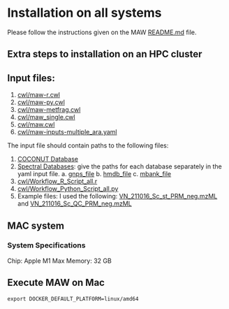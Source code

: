 # Installation on all systems

Please follow the instructions given on the MAW [README.md](https://github.com/zmahnoor14/MAW/tree/main?tab=readme-ov-file#installation) file. 

## Extra steps to installation on an HPC cluster


## Input files:
1. [cwl/maw-r.cwl](https://github.com/zmahnoor14/MAW/blob/main/cwl/maw-r.cwl)
2. [cwl/maw-py.cwl](https://github.com/zmahnoor14/MAW/blob/main/cwl/maw-py.cwl)
3. [cwl/maw-metfrag.cwl](https://github.com/zmahnoor14/MAW/blob/main/cwl/maw-metfrag.cwl)
4. [cwl/maw_single.cwl](https://github.com/zmahnoor14/MAW/blob/main/cwl/maw_single.cwl)
5. [cwl/maw.cwl](https://github.com/zmahnoor14/MAW/blob/main/cwl/maw.cwl)
6. [cwl/maw-inputs-multiple_ara.yaml](https://github.com/zmahnoor14/MAW/blob/main/cwl/maw-inputs-mutiple_ara.yaml)

The input file should contain paths to the following files:
1. [COCONUT Database](https://zenodo.org/record/7704937)
2. [Spectral Databases](https://zenodo.org/record/7519270): give the paths for each database separately in the yaml input file.
   a. [gnps_file](https://zenodo.org/records/7519270#:~:text=Download%20all-,gnps.rda,-md5%3Af5139892bdf216b54a6af9f1907f09ca)
   b. [hmdb_file](https://zenodo.org/records/7519270#:~:text=Download-,hmdb.rda,-md5%3Aa9dd9c1c3c023339a9e5c6fc4d4288e5)
   c. [mbank_file](https://zenodo.org/records/7519270#:~:text=Download-,mbankNIST.rda,-md5%3Af946d74093e819ca2078a7ef15a310c6)
4. [cwl/Workflow_R_Script_all.r](https://github.com/zmahnoor14/MAW/blob/main/cwl/Workflow_R_Script_all.r)
5. [cwl/Workflow_Python_Script_all.py](https://github.com/zmahnoor14/MAW/blob/main/cwl/Workflow_Python_Script_all.py)
6. Example files: I used the following: [VN_211016_Sc_st_PRM_neg.mzML](https://zenodo.org/records/7106205#:~:text=VN_211016_Sc_st_PRM_neg.mzML) and [VN_211016_Sc_QC_PRM_neg.mzML](https://zenodo.org/records/7106205#:~:text=VN_211016_Sc_QC_PRM_neg.mzML)


## MAC system

### System Specifications
Chip: Apple M1 Max
Memory: 32 GB

## Execute MAW on Mac 
```shell
export DOCKER_DEFAULT_PLATFORM=linux/amd64
```

